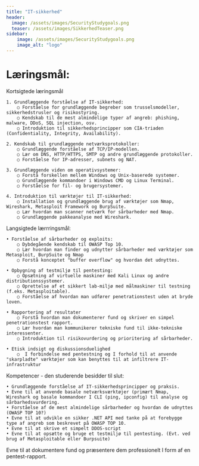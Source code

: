 ```yaml
---
title: "IT-sikkerhed"
header:
  image: /assets/images/SecurityStudygoals.png
  teaser: /assets/images/SikkerhedTeaser.png
sidebar:
    image: /assets/images/SecurityStudygoals.png
    image_alt: "logo"
---
```

<h1> Læringsmål: </h1>

Kortsigtede læringsmål

    1. Grundlæggende forståelse af IT-sikkerhed:
        ○ Forståelse for grundlæggende begreber som trusselsmodeller, sikkerhedstrusler og risikostyring.
        ○ Kendskab til de mest almindelige typer af angreb: phishing, malware, DDoS, SQL injection, osv.
        ○ Introduktion til sikkerhedsprincipper som CIA-triaden (Confidentiality, Integrity, Availability).
        
    2. Kendskab til grundlæggende netværksprotokoller:
        ○ Grundlæggende forståelse af TCP/IP-modellen.
        ○ Lær om DNS, HTTP/HTTPS, SMTP og andre grundlæggende protokoller.
        ○ Forståelse for IP-adresser, subnets og NAT.
        
    3. Grundlæggende viden om operativsystemer:
        ○ Forstå forskellen mellem Windows og Unix-baserede systemer.
        ○ Grundlæggende kommandoer i Windows CMD og Linux Terminal.
        ○ Forståelse for fil- og brugersystemer.
        
    4. Introduktion til værktøjer til IT-sikkerhed:
        ○ Installation og grundlæggende brug af værktøjer som Nmap, Wireshark, Metasploit Framework og BurpSuite.
        ○ Lær hvordan man scanner netværk for sårbarheder med Nmap.
        ○ Grundlæggende pakkeanalyse med Wireshark.
        
Langsigtede lærrringsmål:

    • Forståelse af sårbarheder og exploits:
        ○ Dybdegående kendskab til OWASP Top 10.
        ○ Lær hvordan man finder og udnytter sårbarheder med værktøjer som Metasploit, BurpSuite og Nmap
        ○ Forstå konceptet "buffer overflow" og hvordan det udnyttes.
        
    • Opbygning af testmiljø til pentesting:
        ○ Opsætning af virtuelle maskiner med Kali Linux og andre distributionssystemer.
        ○ Oprettelse af et sikkert lab-miljø med målmaskiner til testning (f.eks. Metasploitable).
        ○ Forståelse af hvordan man udfører penetrationstest uden at bryde loven.
        
    • Rapportering af resultater
        ○ Forstå hvordan man dokumenterer fund og skriver en simpel penetrationstest rapport.
        ○ Lær hvordan man kommunikerer tekniske fund til ikke-tekniske interessenter.
        ○ Introduktion til risikovurdering og prioritering af sårbarheder.
    
    • Etisk indsigt og diskussionsduelighed
        ○  I forbindelse med pentestning og I forhold til at anvende "skarpladte" værktøjer som kan benyttes til at infiltrere IT-infrastruktur

Kompetencer - den studerende besidder til slut:

    • Grundlæggende forståelse af IT-sikkerhedsprincipper og praksis.
    • Evne til at anvende basale netværksværktøjer (primært Nmap, Wireshark og basale kommandoer I CLI (ping, ipconfig) til analyse og sårbarhedsvurdering.
    • Forståelse af de mest almindelige sårbarheder og hvordan de udnyttes (OWASP TOP 10?)
    • Evne til at udvikle en sikker .NET API med tanke på at forebygge type af angreb som beskrevet på OWASP TOP 10.
    • Evne til at skrive et simpelt DDOS-script 
    • Evne til at opsætte og bruge et testmiljø til pentesting. (Evt. ved brug af Metasploitable eller Burpsuite)
Evne til at dokumentere fund og præsentere dem professionelt I form af en pentest-rapport.